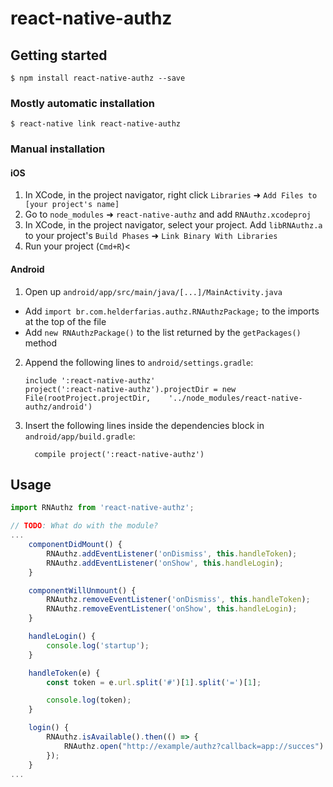 
# react-native-authz

## Getting started

`$ npm install react-native-authz --save`

### Mostly automatic installation

`$ react-native link react-native-authz`

### Manual installation


#### iOS

1. In XCode, in the project navigator, right click `Libraries` ➜ `Add Files to [your project's name]`
2. Go to `node_modules` ➜ `react-native-authz` and add `RNAuthz.xcodeproj`
3. In XCode, in the project navigator, select your project. Add `libRNAuthz.a` to your project's `Build Phases` ➜ `Link Binary With Libraries`
4. Run your project (`Cmd+R`)<

#### Android

1. Open up `android/app/src/main/java/[...]/MainActivity.java`
  - Add `import br.com.helderfarias.authz.RNAuthzPackage;` to the imports at the top of the file
  - Add `new RNAuthzPackage()` to the list returned by the `getPackages()` method
2. Append the following lines to `android/settings.gradle`:
  	```
  	include ':react-native-authz'
  	project(':react-native-authz').projectDir = new File(rootProject.projectDir, 	'../node_modules/react-native-authz/android')
  	```
3. Insert the following lines inside the dependencies block in `android/app/build.gradle`:
  	```
      compile project(':react-native-authz')
  	```


## Usage
```javascript
import RNAuthz from 'react-native-authz';

// TODO: What do with the module?
...
    componentDidMount() {
        RNAuthz.addEventListener('onDismiss', this.handleToken);
        RNAuthz.addEventListener('onShow', this.handleLogin);
    }

    componentWillUnmount() {
        RNAuthz.removeEventListener('onDismiss', this.handleToken);
        RNAuthz.removeEventListener('onShow', this.handleLogin);
    }

    handleLogin() {
        console.log('startup');
    }

    handleToken(e) {
        const token = e.url.split('#')[1].split('=')[1];

        console.log(token);
    }

    login() {
        RNAuthz.isAvailable().then(() => {
            RNAuthz.open("http://example/authz?callback=app://succes").catch(error => console.log(error));
        });
    }
...
```
